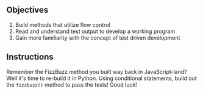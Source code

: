## Objectives

1. Build methods that utilize flow control
2. Read and understand test output to develop a working program
3. Gain more familiarity with the concept of test driven development


## Instructions

Remember the FizzBuzz method you built way back in JavaScript-land? Well it's time to re-build it in Python. Using conditional statements, build out the `fizzbuzz()` method to pass the tests! Good luck!
